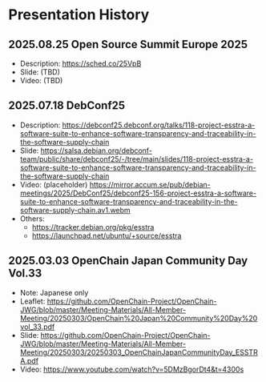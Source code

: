 # Presentation History

## 2025.08.25 Open Source Summit Europe 2025
- Description: https://sched.co/25VpB
- Slide: (TBD)
- Video: (TBD)

## 2025.07.18 DebConf25
- Description: https://debconf25.debconf.org/talks/118-project-esstra-a-software-suite-to-enhance-software-transparency-and-traceability-in-the-software-supply-chain
- Slide: https://salsa.debian.org/debconf-team/public/share/debconf25/-/tree/main/slides/118-project-esstra-a-software-suite-to-enhance-software-transparency-and-traceability-in-the-software-supply-chain
- Video: (placeholder) https://mirror.accum.se/pub/debian-meetings/2025/DebConf25/debconf25-156-project-esstra-a-software-suite-to-enhance-software-transparency-and-traceability-in-the-software-supply-chain.av1.webm
- Others:
  - https://tracker.debian.org/pkg/esstra
  - https://launchpad.net/ubuntu/+source/esstra

## 2025.03.03 OpenChain Japan Community Day Vol.33
- Note: Japanese only
- Leaflet: https://github.com/OpenChain-Project/OpenChain-JWG/blob/master/Meeting-Materials/All-Member-Meeting/20250303/OpenChain%20Japan%20Community%20Day%20vol_33.pdf
- Slide: https://github.com/OpenChain-Project/OpenChain-JWG/blob/master/Meeting-Materials/All-Member-Meeting/20250303/20250303_OpenChainJapanCommunityDay_ESSTRA.pdf
- Video: https://www.youtube.com/watch?v=5DMzBgorDt4&t=4300s
